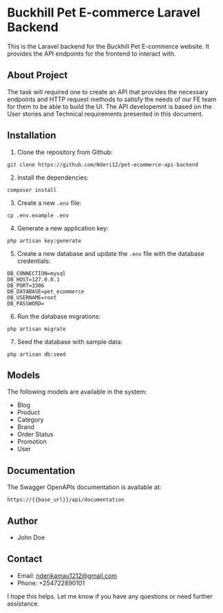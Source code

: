 # Buckhill Pet E-commerce Laravel Backend

This is the Laravel backend for the Buckhill Pet E-commerce website. It provides the API endpoints for the frontend to interact with.

## About Project

The task will required one to create an API that provides the necessary endpoints and HTTP request methods to satisfy the needs of our FE team for them to be able to build the UI.
The API developemnt is based on the User stories and Technical requirements presented in this document.

## Installation

1. Clone the repository from Github:

```
git clone https://github.com/Nderi12/pet-ecommerce-api-backend
```

2. Install the dependencies:

```
composer install
```

3. Create a new `.env` file:

```
cp .env.example .env
```

4. Generate a new application key:

```
php artisan key:generate
```

5. Create a new database and update the `.env` file with the database credentials:

```
DB_CONNECTION=mysql
DB_HOST=127.0.0.1
DB_PORT=3306
DB_DATABASE=pet_ecommerce
DB_USERNAME=root
DB_PASSWORD=
```

6. Run the database migrations:

```
php artisan migrate
```

7. Seed the database with sample data:

```
php artisan db:seed
```

## Models

The following models are available in the system:

- Blog
- Product
- Category
- Brand
- Order Status
- Promotion
- User

## Documentation

The Swagger OpenAPIs documentation is available at:

```
https://{{base_url}}/api/documentation
```

## Author

- John Doe

## Contact

- Email: nderikamau1212@gmail.com
- Phone: +254722890101

I hope this helps. Let me know if you have any questions or need further assistance.